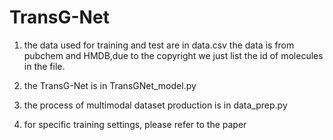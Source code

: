 # TransG-Net
1. the data used for training and test are in data.csv
   the data is from pubchem and HMDB,due to the copyright we just list the id of molecules in the file.

2. the TransG-Net is in TransGNet_model.py

3. the process of multimodal dataset production is in data_prep.py

4. for specific training settings, please refer to the paper
